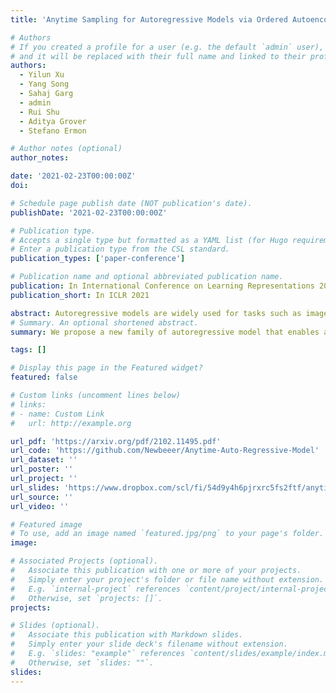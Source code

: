 ```yaml
---
title: 'Anytime Sampling for Autoregressive Models via Ordered Autoencoding'

# Authors
# If you created a profile for a user (e.g. the default `admin` user), write the username (folder name) here
# and it will be replaced with their full name and linked to their profile.
authors:
  - Yilun Xu
  - Yang Song
  - Sahaj Garg
  - admin
  - Rui Shu
  - Aditya Grover
  - Stefano Ermon

# Author notes (optional)
author_notes:

date: '2021-02-23T00:00:00Z'
doi:

# Schedule page publish date (NOT publication's date).
publishDate: '2021-02-23T00:00:00Z'

# Publication type.
# Accepts a single type but formatted as a YAML list (for Hugo requirements).
# Enter a publication type from the CSL standard.
publication_types: ['paper-conference']

# Publication name and optional abbreviated publication name.
publication: In International Conference on Learning Representations 2021
publication_short: In ICLR 2021

abstract: Autoregressive models are widely used for tasks such as image and audio generation. The sampling process of these models, however, does not allow interruptions and cannot adapt to real-time computational resources. This challenge impedes the deployment of powerful autoregressive models, which involve a slow sampling process that is sequential in nature and typically scales linearly with respect to the data dimension.  To address this difficulty, we propose a new family of autoregressive models that enables anytime sampling. Inspired by Principal Component Analysis, we learn a structured representation space where dimensions are ordered based on their importance with respect to reconstruction. Using an autoregressive model in this latent space, we trade off sample quality for computational efficiency by truncating the generation process before decoding into the original data space. Experimentally, we demonstrate in several image and audio generation tasks that sample quality degrades gracefully as we reduce the computational budget for sampling. The approach suffers almost no loss in sample quality (measured by FID) using only 60\% to 80\% of all latent dimensions for image data. Code is available at [https://github.com/Newbeeer/Anytime-Auto-Regressive-Model](https://github.com/Newbeeer/Anytime-Auto-Regressive-Model).
# Summary. An optional shortened abstract.
summary: We propose a new family of autoregressive model that enables anytime sampling.

tags: []

# Display this page in the Featured widget?
featured: false

# Custom links (uncomment lines below)
# links:
# - name: Custom Link
#   url: http://example.org

url_pdf: 'https://arxiv.org/pdf/2102.11495.pdf'
url_code: 'https://github.com/Newbeeer/Anytime-Auto-Regressive-Model'
url_dataset: ''
url_poster: ''
url_project: ''
url_slides: 'https://www.dropbox.com/scl/fi/54d9y4h6pjrxrc5fs2ftf/anytime_paper.pptx?dl=0&rlkey=n1wkz5y47pwdzde2hbdwptatr'
url_source: ''
url_video: ''

# Featured image
# To use, add an image named `featured.jpg/png` to your page's folder.
image:

# Associated Projects (optional).
#   Associate this publication with one or more of your projects.
#   Simply enter your project's folder or file name without extension.
#   E.g. `internal-project` references `content/project/internal-project/index.md`.
#   Otherwise, set `projects: []`.
projects:

# Slides (optional).
#   Associate this publication with Markdown slides.
#   Simply enter your slide deck's filename without extension.
#   E.g. `slides: "example"` references `content/slides/example/index.md`.
#   Otherwise, set `slides: ""`.
slides:
---
```

